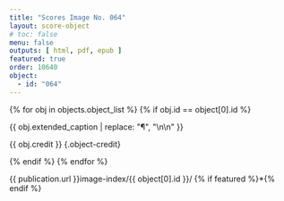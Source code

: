 ```yaml
---
title: "Scores Image No. 064"
layout: score-object
# toc: false
menu: false
outputs: [ html, pdf, epub ]
featured: true
order: 10640
object:
  - id: "064"
---
```


{% for obj in objects.object_list %}
{% if obj.id == object[0].id %}

{{ obj.extended_caption | replace: "¶", "\n\n" }}

{{ obj.credit }} {.object-credit}

{% endif %}
{% endfor %}

<div class="object-credit object-url is-print-only">

{{ publication.url }}image-index/{{ object[0].id }}/ {% if featured %}*{% endif %}

</div>
